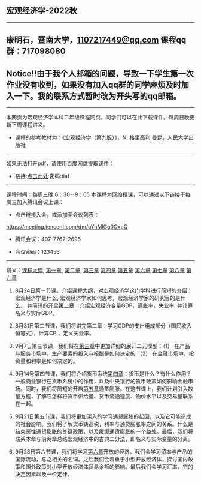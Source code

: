 ## 宏观经济学-2022秋
---
康明石，暨南大学，1107217449@qq.com
课程qq群：717098080
---
## Notice!!由于我个人邮箱的问题，导致一下学生第一次作业没有收到，如果没有加入qq群的同学麻烦及时加入一下。我的联系方式暂时改为开头写的qq邮箱。
---
本网页为宏观经济学本科二年级课程网页。同学们可以在此下载课件。每周日晚更新下周课程讲义。
* 课程的参考教材为：《宏观经济学（第九版）》，N. 格里高利.曼昆，人民大学出版社
---
如果无法打开pdf，请使用百度网盘提取课件：

* 链接:[点击此处](https://pan.baidu.com/s/1J1MW5Mrdgc_CmrVcuIapSw)  密码:tiaf
---
课程时间：每周三晚 6：30--9：05
本课程为网络授课，可以通过以下链接于每周三加入腾讯会议上课：

* 点击链接入会，或添加至会议列表：

https://meeting.tencent.com/dm/uYnMlGg0OxbQ

* 腾讯会议：407-7762-2696

* 会议密码：123456
---



讲义：[课程大纲](https://github.com/EddyKK/Macroeconomics-2022fall/blob/main/%E8%AF%BE%E7%A8%8B%E5%A4%A7%E7%BA%B2.pdf),
[第一章](https://github.com/EddyKK/Macroeconomics-2022fall/blob/main/%E7%AC%AC%E4%B8%80%E7%AB%A0%C2%B7%E4%BB%8B%E7%BB%8D.pdf), 
[第二章](https://github.com/EddyKK/Macroeconomics-2022fall/blob/main/%E7%AC%AC%E4%BA%8C%E7%AB%A0%C2%B7%E5%AE%8F%E8%A7%82%E6%95%B0%E6%8D%AE.pdf),
[第三章](https://github.com/EddyKK/Macroeconomics-2022fall/blob/main/%E7%AC%AC%E4%B8%89%E7%AB%A0%C2%B7%20%E5%9B%BD%E6%B0%91%E6%94%B6%E5%85%A5.pdf)
[第四章](https://github.com/EddyKK/Macroeconomics-2022fall/blob/main/%E7%AC%AC%E5%9B%9B%E7%AB%A0%C2%B7%20%E8%B4%A7%E5%B8%81%E7%B3%BB%E7%BB%9F.pdf)
[第五章](https://github.com/EddyKK/Macroeconomics-2022fall/blob/main/%E7%AC%AC%E4%BA%94%E7%AB%A0%C2%B7%20%E9%80%9A%E8%B4%A7%E8%86%A8%E8%83%80.pdf)
[第六章](https://github.com/EddyKK/Macroeconomics-2022fall/blob/main/%E7%AC%AC%E5%85%AD%E7%AB%A0%C2%B7%20%E5%BC%80%E6%94%BE%E7%BB%8F%E6%B5%8E.pdf)
[第七章](https://github.com/EddyKK/Macroeconomics-2022fall/blob/main/%E7%AC%AC%E4%B8%83%E7%AB%A0%C2%B7%E5%A4%B1%E4%B8%9A.pdf)
[第八章](https://github.com/EddyKK/Macroeconomics-2022fall/blob/main/%E7%AC%AC%E5%85%AB%E7%AB%A0%20%C2%B7%20%E7%BB%8F%E6%B5%8E%E5%A2%9E%E9%95%BF1.pdf)
[第九章]()


1. 8月24日第一节课。介绍[课程大纲](https://github.com/EddyKK/Macroeconomics-2022fall/blob/main/%E8%AF%BE%E7%A8%8B%E5%A4%A7%E7%BA%B2.pdf)，对宏观经济学这门学科进行简短的[介绍](https://github.com/EddyKK/Macroeconomics-2022fall/blob/main/%E7%AC%AC%E4%B8%80%E7%AB%A0%C2%B7%E4%BB%8B%E7%BB%8D.pdf)
: 宏观经济学是什么, 宏观经济学家如何思考，宏观经济学家的研究目的是什么。
并简短的开启[第二章](https://github.com/EddyKK/Macroeconomics-2022fall/blob/main/%E7%AC%AC%E4%BA%8C%E7%AB%A0%C2%B7%E5%AE%8F%E8%A7%82%E6%95%B0%E6%8D%AE.pdf)：介绍宏观经济变量GDP，通胀率，失业率, 并计算名义与实际GDP。

2. 8月31日第二节课，我们将讲完第二章：学习GDP的支出组成部分（国民收入恒等式），计算CPI，定义失业率。

3. 9月7日第三节课，我们将在[第三章](https://github.com/EddyKK/Macroeconomics-2022fall/blob/main/%E7%AC%AC%E4%B8%89%E7%AB%A0%C2%B7%20%E5%9B%BD%E6%B0%91%E6%94%B6%E5%85%A5.pdf)中更加详细的展开二元模型：（1） 在产品与服务市场中，生产要素的投入与报酬是如何决定的 （2） 在金融市场中，投资量和利率是如何决定的。



4. 9月14号第四节课，我们将介绍货币系统[第四章](https://github.com/EddyKK/Macroeconomics-2022fall/blob/main/%E7%AC%AC%E5%9B%9B%E7%AB%A0%C2%B7%20%E8%B4%A7%E5%B8%81%E7%B3%BB%E7%BB%9F.pdf)：货币是什么？有什么作用？一般商业银行在货币系统中的作用，以及中央银行的货币政策如何影响金融市场。同时，我们将简短的开启[第五章](https://github.com/EddyKK/Macroeconomics-2022fall/blob/main/%E7%AC%AC%E4%BA%94%E7%AB%A0%C2%B7%20%E9%80%9A%E8%B4%A7%E8%86%A8%E8%83%80.pdf)通货膨胀。在这节课上，我们计划引入数量方程，了解它怎样将货币供给量、货币流通速度、物价水平以及交易量联系在一起。

5. 9月21日第五节课，我们将更加深入的学习通货膨胀的起因，以及它可能造成的社会影响。我们将了解货币铸造税，利率与通货膨胀率之间的关系。什么是结束恶性通货膨胀的关键政策，以及缓慢通货膨胀的一个益处。最后，我们将联系本章与前两章总结宏观经济中的古典二分法，即名义与实际变量的分离。

6. 9月28日第六节课，我们将学习[第六章](https://github.com/EddyKK/Macroeconomics-2022fall/blob/main/%E7%AC%AC%E5%85%AD%E7%AB%A0%C2%B7%20%E5%BC%80%E6%94%BE%E7%BB%8F%E6%B5%8E.pdf)开放的经济。我们会学习资本与产品的国际流动，与之相关的名词。之后我们会着重于小型开放经济体，探讨国内政策和国外政策对小型开放经济体贸易余额的影响。最后我们会学习汇率，它的决定因素以及一价定律。



